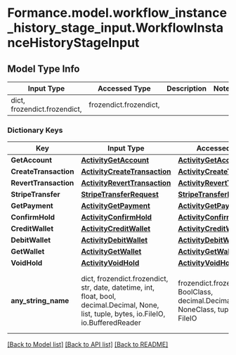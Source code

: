 # Formance.model.workflow_instance_history_stage_input.WorkflowInstanceHistoryStageInput

## Model Type Info
Input Type | Accessed Type | Description | Notes
------------ | ------------- | ------------- | -------------
dict, frozendict.frozendict,  | frozendict.frozendict,  |  | 

### Dictionary Keys
Key | Input Type | Accessed Type | Description | Notes
------------ | ------------- | ------------- | ------------- | -------------
**GetAccount** | [**ActivityGetAccount**](ActivityGetAccount.md) | [**ActivityGetAccount**](ActivityGetAccount.md) |  | [optional] 
**CreateTransaction** | [**ActivityCreateTransaction**](ActivityCreateTransaction.md) | [**ActivityCreateTransaction**](ActivityCreateTransaction.md) |  | [optional] 
**RevertTransaction** | [**ActivityRevertTransaction**](ActivityRevertTransaction.md) | [**ActivityRevertTransaction**](ActivityRevertTransaction.md) |  | [optional] 
**StripeTransfer** | [**StripeTransferRequest**](StripeTransferRequest.md) | [**StripeTransferRequest**](StripeTransferRequest.md) |  | [optional] 
**GetPayment** | [**ActivityGetPayment**](ActivityGetPayment.md) | [**ActivityGetPayment**](ActivityGetPayment.md) |  | [optional] 
**ConfirmHold** | [**ActivityConfirmHold**](ActivityConfirmHold.md) | [**ActivityConfirmHold**](ActivityConfirmHold.md) |  | [optional] 
**CreditWallet** | [**ActivityCreditWallet**](ActivityCreditWallet.md) | [**ActivityCreditWallet**](ActivityCreditWallet.md) |  | [optional] 
**DebitWallet** | [**ActivityDebitWallet**](ActivityDebitWallet.md) | [**ActivityDebitWallet**](ActivityDebitWallet.md) |  | [optional] 
**GetWallet** | [**ActivityGetWallet**](ActivityGetWallet.md) | [**ActivityGetWallet**](ActivityGetWallet.md) |  | [optional] 
**VoidHold** | [**ActivityVoidHold**](ActivityVoidHold.md) | [**ActivityVoidHold**](ActivityVoidHold.md) |  | [optional] 
**any_string_name** | dict, frozendict.frozendict, str, date, datetime, int, float, bool, decimal.Decimal, None, list, tuple, bytes, io.FileIO, io.BufferedReader | frozendict.frozendict, str, BoolClass, decimal.Decimal, NoneClass, tuple, bytes, FileIO | any string name can be used but the value must be the correct type | [optional]

[[Back to Model list]](../../README.md#documentation-for-models) [[Back to API list]](../../README.md#documentation-for-api-endpoints) [[Back to README]](../../README.md)

